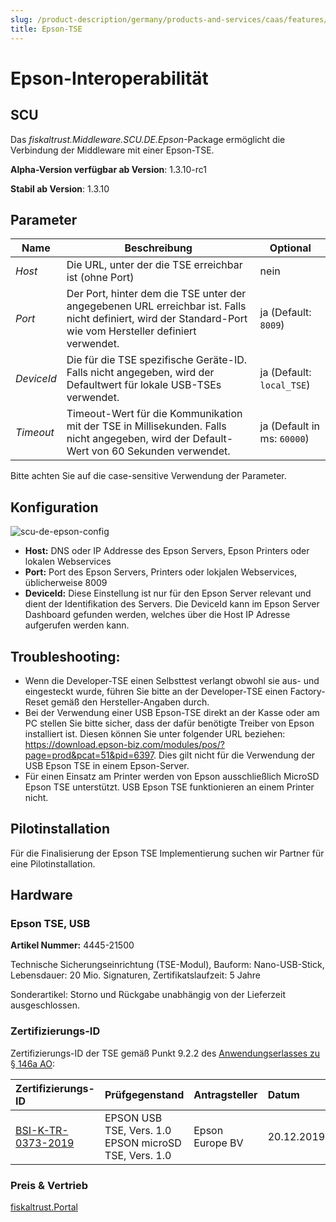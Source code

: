 ```yaml
---
slug: /product-description/germany/products-and-services/caas/features/basics/tse/epson
title: Epson-TSE
---
```


# Epson-Interoperabilität

## SCU

Das _fiskaltrust.Middleware.SCU.DE.Epson_-Package ermöglicht die Verbindung der Middleware mit einer Epson-TSE.

**Alpha-Version verfügbar ab Version**: 1.3.10-rc1

**Stabil ab Version**: 1.3.10

## Parameter

| Name | Beschreibung | Optional |
| ---- | ------------ |--------- |
| _Host_ | Die URL, unter der die TSE erreichbar ist (ohne Port) | nein |
| _Port_ | Der Port, hinter dem die TSE unter der angegebenen URL erreichbar ist. Falls nicht definiert, wird der Standard-Port wie vom Hersteller definiert verwendet. | ja (Default: `8009`) |
| _DeviceId_ | Die für die TSE spezifische Geräte-ID. Falls nicht angegeben, wird der Defaultwert für lokale USB-TSEs verwendet. | ja (Default: `local_TSE`) |
| _Timeout_ | Timeout-Wert für die Kommunikation mit der TSE in Millisekunden. Falls nicht angegeben, wird der Default-Wert von 60 Sekunden verwendet. | ja (Default in ms: `60000`) |

Bitte achten Sie auf die case-sensitive Verwendung der Parameter.

## Konfiguration

![scu-de-epson-config](../../../media/scu-de-epson-config.png)

- **Host:** DNS oder IP Addresse des Epson Servers, Epson Printers oder lokalen Webservices
- **Port:** Port des Epson Servers, Printers oder lokjalen Webservices, üblicherweise 8009
- **DeviceId:** Diese Einstellung ist nur für den Epson Server relevant und dient der Identifikation des Servers. Die DeviceId kann im Epson Server Dashboard gefunden werden, welches über die Host IP Adresse aufgerufen werden kann.

## Troubleshooting:

- Wenn die Developer-TSE einen Selbsttest verlangt obwohl sie aus- und eingesteckt wurde, führen Sie bitte an der Developer-TSE einen Factory-Reset gemäß den Hersteller-Angaben durch.
- Bei der Verwendung einer USB Epson-TSE direkt an der Kasse oder am PC stellen Sie bitte sicher, dass der dafür benötigte Treiber von Epson installiert ist. Diesen können Sie unter folgender URL beziehen: https://download.epson-biz.com/modules/pos/?page=prod&pcat=51&pid=6397. Dies gilt nicht für die Verwendung der USB Epson TSE in einem Epson-Server.
- Für einen Einsatz am Printer werden von Epson ausschließlich MicroSD Epson TSE unterstützt. USB Epson TSE funktionieren an einem Printer nicht.

## Pilotinstallation

Für die Finalisierung der Epson TSE Implementierung suchen wir Partner für eine Pilotinstallation.

## Hardware

### Epson TSE, USB

**Artikel Nummer:** 4445-21500                     

Technische Sicherungseinrichtung (TSE-Modul), Bauform: Nano-USB-Stick, Lebensdauer: 20 Mio. Signaturen, Zertifikatslaufzeit: 5 Jahre

Sonderartikel: Storno und Rückgabe unabhängig von der Lieferzeit ausgeschlossen.

### Zertifizierungs-ID

Zertifizierungs-ID der TSE gemäß Punkt 9.2.2 des [Anwendungserlasses zu § 146a AO](https://docs.fiskaltrust.cloud/doc/productdescription-de-doc/product-service-description/media/2019-06-17-einfuehrung-paragraf-146a-AO-anwendungserlass-zu-paragraf-146a-AO.pdf):

| Zertifizierungs-ID | Prüfgegenstand | Antragsteller | Datum |
| :----------------------------------------------------------- | :----------------------------------------------------------- | :----------------------------------------------------------- | :----------------------------------------------------------- |
| [BSI-K-TR-0373-2019](https://www.bsi.bund.de/SharedDocs/Zertifikate_TR/Technische_Sicherheitseinrichtungen/BSI-K-TR-0373-2019.html) | EPSON USB TSE, Vers. 1.0 EPSON microSD TSE, Vers. 1.0        | Epson Europe BV                                              | 20.12.2019                                                   |

### Preis & Vertrieb

[fiskaltrust.Portal](https://portal.fiskaltrust.de)

